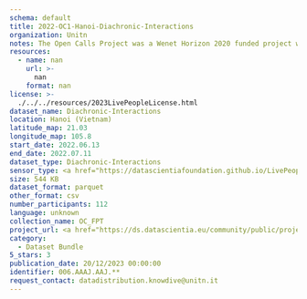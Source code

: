 ```yaml
---
schema: default
title: 2022-OC1-Hanoi-Diachronic-Interactions
organization: Unitn
notes: The Open Calls Project was a Wenet Horizon 2020 funded project with the goal of developing a diversity-aware, machine-mediated paradigm for social interactions. It collected information on the eating/drinking activities of the students of FPT University in Vietnam. The project was carried out in June and July 2022. The project set out to sense the daily activity data of respondents through the mobile phone sensors, collect health data through daily food log surveys, collect alcohol-drinking activities coupled with the motives for drinking, and conduct semi-structured surveys to gather feedback on the project. Data collection was carried out in three big cities across Vietnam. The i-Log application was used to collect sensor data from participants with the language set to Vietnamese. The food-drink activities were collected with an i-Log survey filled in by the respondents three times a day.
resources:
  - name: nan
    url: >-
      nan
    format: nan
license: >-
  ./../../resources/2023LivePeopleLicense.html
dataset_name: Diachronic-Interactions
location: Hanoi (Vietnam)
latitude_map: 21.03
longitude_map: 105.8
start_date: 2022.06.13
end_date: 2022.07.11
dataset_type: Diachronic-Interactions
sensor_type: <a href="https://datascientiafoundation.github.io/LivePeople/datasets/2022-OC1-Hanoi-Contribution%20Answers/"> Timediaries answers </a>, <a href="https://datascientiafoundation.github.io/LivePeople/datasets/2022-OC1-Hanoi-Contribution%20Questions/"> Timediaries questions </a>
size: 544 KB
dataset_format: parquet
other_format: csv
number_participants: 112
language: unknown
collection_name: OC_FPT
project_url: <a href="https://ds.datascientia.eu/community/public/projects/3b975830-9ecc-4127-855b-f88b8b5fe2ca">https://ds.datascientia.eu/community/public/projects/3b975830-9ecc-4127-855b-f88b8b5fe2ca</a>
category:
  - Dataset Bundle
5_stars: 3
publication_date: 20/12/2023 00:00:00
identifier: 006.AAAJ.AAJ.**
request_contact: datadistribution.knowdive@unitn.it
---
```

